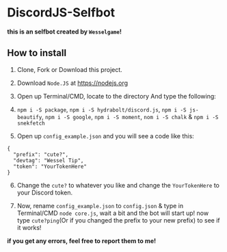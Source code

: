 # DiscordJS-Selfbot

**this is an selfbot created by `Wesselgame`!**

## How to install

1. Clone, Fork or Download this project.

2. Download `Node.JS` at https://nodejs.org

3. Open up Terminal/CMD, locate to the directory And type the following:

4. `npm i -S package`, `npm i -S hydrabolt/discord.js`, `npm i -S js-beautify`, `npm i -S google`, `npm i -S moment`, `nom i -S chalk` & `npm i -S snekfetch`

5. Open up `config_example.json` and you will see a code like this:

```
{
  "prefix": "cute?",
  "devtag": "Wessel Tip",
  "token": "YourTokenHere"
}
```

6. Change the `cute?` to whatever you like and change the `YourTokenHere` to your Discord token.

7. Now, rename `config_example.json` to `config.json` & type in Terminal/CMD `node core.js`, wait a bit and the bot will start up! now type `cute?ping`(Or if you changed the prefix to your new prefix) to see if it works!

**if you get any errors, feel free to report them to me!**

